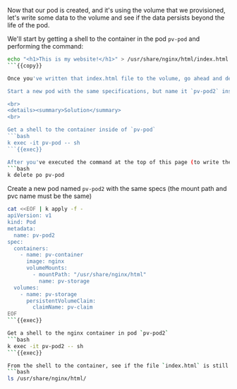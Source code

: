 Now that our pod is created, and it's using the volume that we provisioned, let's write some data to the volume and see if the data persists beyond the life of the pod.

We'll start by getting a shell to the container in the pod `pv-pod` and performing the command:
```bash
echo "<h1>This is my website!</h1>" > /usr/share/nginx/html/index.html
```{{copy}}

Once you've written that index.html file to the volume, go ahead and delete the pod.

Start a new pod with the same specifications, but name it `pv-pod2` instead of `pv-pod`. Get a shell to the nginx container running inside of `pv-pod2` and see if the `index.html` file is still there. If it is, that means that our data persisted beyond the life of a pod.

<br>
<details><summary>Solution</summary>
<br>

Get a shell to the container inside of `pv-pod`
```bash
k exec -it pv-pod -- sh
```{{exec}}

After you've executed the command at the top of this page (to write the file index.html), delete the pod named `pv-pod`
```bash
k delete po pv-pod
```

Create a new pod named `pv-pod2` with the same specs (the mount path and pvc name must be the same)
```bash
cat <<EOF | k apply -f -
apiVersion: v1
kind: Pod
metadata:
  name: pv-pod2
spec:
  containers:
    - name: pv-container
      image: nginx
      volumeMounts:
        - mountPath: "/usr/share/nginx/html"
          name: pv-storage
  volumes:
    - name: pv-storage
      persistentVolumeClaim:
        claimName: pv-claim
EOF
```{{exec}}

Get a shell to the nginx container in pod `pv-pod2`
```bash
k exec -it pv-pod2 -- sh
```{{exec}}

From the shell to the container, see if the file `index.html` is still there
```bash
ls /usr/share/nginx/html/
```


</details>